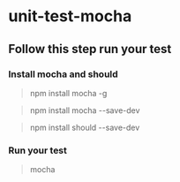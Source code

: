 # unit-test-mocha

## Follow this step run your test

### Install mocha and should

>npm install mocha -g

>npm install mocha --save-dev

>npm install should --save-dev

### Run your test
>mocha
